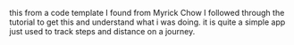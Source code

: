 this from a code template I found from Myrick Chow
I followed through  the tutorial to get this and understand what i was doing.
it is quite a simple app just used to track steps and distance on a journey.
